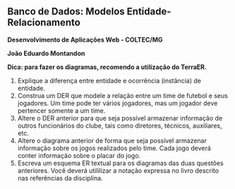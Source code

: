 ## Banco de Dados: Modelos Entidade-Relacionamento

**Desenvolvimento de Aplicações Web - COLTEC/MG**

**João Eduardo Montandon**

**Dica: para fazer os diagramas, recomendo a utilização do TerraER.**

1. Explique a diferença entre entidade e ocorrência (instância) de entidade.
2. Construa um DER que modele a relação entre um time de futebol e seus jogadores. Um time pode ter vários jogadores, mas um jogador deve pertencer somente a um time.
3. Altere o DER anterior para que seja possível armazenar informação de outros funcionários do clube, tais como diretores, técnicos, auxiliares, etc.
4. Altere o diagrama anterior de forma que seja possível armazenar informação sobre os jogos realizados pelo time. Cada jogo deverá conter informação sobre o placar do jogo.
5. Escreva um esquema ER textual para os diagramas das duas questões anteriores. Você deverá utililizar a notação expressa no livro descrito nas referências da disciplina.
